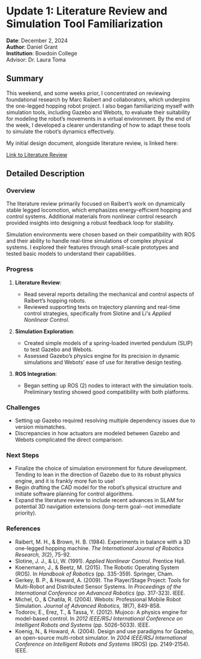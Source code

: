 # Update 1: Literature Review and Simulation Tool Familiarization  

**Date**: December 2, 2024  
**Author**: Daniel Grant  
**Institution**: Bowdoin College  
Advisor: Dr. Laura Toma

## Summary  
This weekend, and some weeks prior, I concentrated on reviewing foundational research by Marc Raibert and collaborators, which underpins the one-legged hopping robot project. I also began familiarizing myself with simulation tools, including Gazebo and Webots, to evaluate their suitability for modeling the robot’s movements in a virtual environment. By the end of the week, I developed a clearer understanding of how to adapt these tools to simulate the robot’s dynamics effectively.

My initial design document, alongside literature review, is linked here:

[Link to Literature Review](../Literature_Review.pdf)


## Detailed Description  

### Overview  
The literature review primarily focused on Raibert’s work on dynamically stable legged locomotion, which emphasizes energy-efficient hopping and control systems. Additional materials from nonlinear control research provided insights into designing a robust feedback loop for stability.  

Simulation environments were chosen based on their compatibility with ROS and their ability to handle real-time simulations of complex physical systems. I explored their features through small-scale prototypes and tested basic models to understand their capabilities.

### Progress  

1. **Literature Review**:  
   - Read several reports detailing the mechanical and control aspects of Raibert’s hopping robots.  
   - Reviewed supporting texts on trajectory planning and real-time control strategies, specifically from Slotine and Li's *Applied Nonlinear Control*.  

2. **Simulation Exploration**:  
   - Created simple models of a spring-loaded inverted pendulum (SLIP) to test Gazebo and Webots.  
   - Assessed Gazebo’s physics engine for its precision in dynamic simulations and Webots’ ease of use for iterative design testing.  

3. **ROS Integration**:  
   - Began setting up ROS (2) nodes to interact with the simulation tools. Preliminary testing showed good compatibility with both platforms.

### Challenges  
- Setting up Gazebo required resolving multiple dependency issues due to version mismatches.  
- Discrepancies in how actuators are modeled between Gazebo and Webots complicated the direct comparison.  


### Next Steps  
- Finalize the choice of simulation environment for future development. Tending to lean in the direction of Gazebo due to its robust physics engine, and it is frankly more fun to use!
- Begin drafting the CAD model for the robot’s physical structure and initiate software planning for control algorithms.  
- Expand the literature review to include recent advances in SLAM for potential 3D navigation extensions (long-term goal--not immediate priority).

### References
- Raibert, M. H., & Brown, H. B. (1984). Experiments in balance with a 3D one-legged hopping machine. *The International Journal of Robotics Research, 3*(2), 75-92.
- Slotine, J. J., & Li, W. (1991). *Applied Nonlinear Control*. Prentice Hall.
- Koenemann, J., & Beetz, M. (2015). The Robotic Operating System (ROS). In *Handbook of Robotics* (pp. 335-359). Springer, Cham.
- Gerkey, B. P., & Howard, A. (2009). The Player/Stage Project: Tools for Multi-Robot and Distributed Sensor Systems. In *Proceedings of the International Conference on Advanced Robotics* (pp. 317-323). IEEE.
- Michel, O., & Chatila, R. (2004). Webots: Professional Mobile Robot Simulation. *Journal of Advanced Robotics, 18*(7), 849-858.
- Todorov, E., Erez, T., & Tassa, Y. (2012). Mujoco: A physics engine for model-based control. In *2012 IEEE/RSJ International Conference on Intelligent Robots and Systems* (pp. 5026-5033). IEEE.
- Koenig, N., & Howard, A. (2004). Design and use paradigms for Gazebo, an open-source multi-robot simulator. In *2004 IEEE/RSJ International Conference on Intelligent Robots and Systems* (IROS) (pp. 2149-2154). IEEE.




